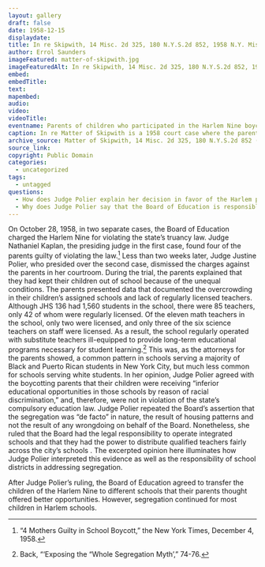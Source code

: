 ```yaml
---
layout: gallery
draft: false
date: 1958-12-15
displaydate:
title: In re Skipwith, 14 Misc. 2d 325, 180 N.Y.S.2d 852, 1958 N.Y. Misc.
author: Errol Saunders
imageFeatured: matter-of-skipwith.jpg
imageFeaturedAlt: In re Skipwith, 14 Misc. 2d 325, 180 N.Y.S.2d 852, 1958 N.Y. Misc
embed:
embedTitle:
text:
mapembed:
audio:
video:
videoTitle:
eventname: Parents of children who participated in the Harlem Nine boycotts charged with neglect.
caption: In re Matter of Skipwith is a 1958 court case where the parents of twelve-year-olds in Harlem, participants in the “Harlem Nine” boycott, were charged with neglect. The parents claimed the Board of Education created and maintained segregated and inferior schools for Black students. Therefore, they were not required to send their children to them. The judge ruled in favor of the parents.
archive_source: Matter of Skipwith, 14 Misc. 2d 325, 180 N.Y.S.2d 852 (N.Y. Dom. Rel. Ct. 1958)
source_link: 
copyright: Public Domain
categories:
  - uncategorized
tags:
  - untagged
questions: 
  - How does Judge Polier explain her decision in favor of the Harlem parents
  - Why does Judge Polier say that the Board of Education is responsible for desegregating schools?
---
```


On October 28, 1958, in two separate cases, the Board of Education charged the Harlem Nine for violating the state’s truancy law. Judge Nathaniel Kaplan, the presiding judge in the first case, found four of the parents guilty of violating the law.[^1] Less than two weeks later, Judge Justine Polier, who presided over the second case, dismissed the charges against the parents in her courtroom.
During the trial, the parents explained that they had kept their children out of school because of the unequal conditions. The parents presented data that documented the overcrowding in their children’s assigned schools and lack of regularly licensed teachers. Although JHS 136 had 1,560 students in the school, there were 85 teachers, only 42 of whom were regularly licensed. Of the eleven math teachers in the school, only two were licensed, and only three of the six science teachers on staff were licensed. As a result, the school regularly operated with substitute teachers ill-equipped to provide long-term educational programs necessary for student learning.[^2] This was, as the attorneys for the parents showed, a common pattern in schools serving a majority of Black and Puerto Rican students in New York City, but much less common for schools serving white students.
In her opinion, Judge Polier agreed with the boycotting parents that their children were receiving “inferior educational opportunities in those schools by reason of racial discrimination,” and, therefore, were not in violation of the state’s compulsory education law. Judge Polier repeated the Board’s assertion that the segregation was “de facto” in nature, the result of housing patterns and not the result of any wrongdoing on behalf of the Board. Nonetheless, she ruled that the Board had the legal responsibility to operate integrated schools and that they had the power to distribute qualified teachers fairly across the city’s schools .
The excerpted opinion here illuminates how Judge Polier interpreted this evidence as well as the responsibility of school districts in addressing segregation.

After Judge Polier’s ruling, the Board of Education agreed to transfer the children of the Harlem Nine to different schools that their parents thought offered better opportunities. However, segregation continued for most children in Harlem schools.

[^1]: “4 Mothers Guilty in School Boycott,” the New York Times, December 4, 1958. 
[^2]: Back, “‘Exposing the “Whole Segregation Myth’,” 74-76.